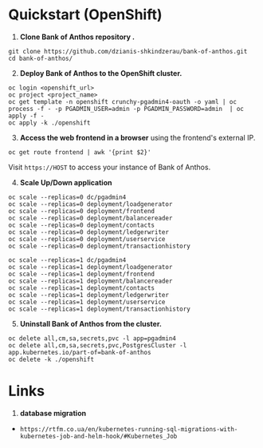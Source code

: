 # Quickstart (OpenShift)

1. **Clone Bank of Anthos repository .**

```
git clone https://github.com/dzianis-shkindzerau/bank-of-anthos.git
cd bank-of-anthos/
```

2. **Deploy Bank of Anthos to the OpenShift cluster.**

```
oc login <openshift_url>
oc project <project_name>
oc get template -n openshift crunchy-pgadmin4-oauth -o yaml | oc process -f - -p PGADMIN_USER=admin -p PGADMIN_PASSWORD=admin  | oc apply -f -
oc apply -k ./openshift
```

3. **Access the web frontend in a browser** using the frontend's external IP.

```
oc get route frontend | awk '{print $2}'
```

Visit `https://HOST` to access your instance of Bank of Anthos.

4. **Scale Up/Down application**

```
oc scale --replicas=0 dc/pgadmin4
oc scale --replicas=0 deployment/loadgenerator
oc scale --replicas=0 deployment/frontend
oc scale --replicas=0 deployment/balancereader
oc scale --replicas=0 deployment/contacts
oc scale --replicas=0 deployment/ledgerwriter
oc scale --replicas=0 deployment/userservice
oc scale --replicas=0 deployment/transactionhistory

oc scale --replicas=1 dc/pgadmin4
oc scale --replicas=1 deployment/loadgenerator
oc scale --replicas=1 deployment/frontend
oc scale --replicas=1 deployment/balancereader
oc scale --replicas=1 deployment/contacts
oc scale --replicas=1 deployment/ledgerwriter
oc scale --replicas=1 deployment/userservice
oc scale --replicas=1 deployment/transactionhistory
```

5. **Uninstall Bank of Anthos from the cluster.**

```
oc delete all,cm,sa,secrets,pvc -l app=pgadmin4 
oc delete all,cm,sa,secrets,pvc,PostgresCluster -l app.kubernetes.io/part-of=bank-of-anthos
oc delete -k ./openshift
```


# Links

1. **database migration**

- `https://rtfm.co.ua/en/kubernetes-running-sql-migrations-with-kubernetes-job-and-helm-hook/#Kubernetes_Job`

